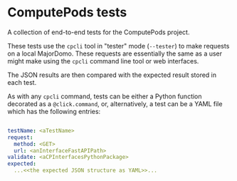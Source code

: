 # ComputePods tests

A collection of end-to-end tests for the ComputePods project.

These tests use the `cpcli` tool in "tester" mode (`--tester`) to make
requests on a local MajorDomo. These requests are essentially the same as
a user might make using the `cpcli` command line tool or web interfaces.

The JSON results are then compared with the expected result stored in each
test.

As with any `cpcli` command, tests can be either a Python function
decorated as a `@click.command`, or, alternatively, a test can be a YAML
file which has the following entries:

```yaml

testName: <aTestName>
request:
  method: <GET>
  url: <anInterfaceFastAPIPath>
validate: <aCPInterfacesPythonPackage>
expected:
  ...<<the expected JSON structure as YAML>>...

```

